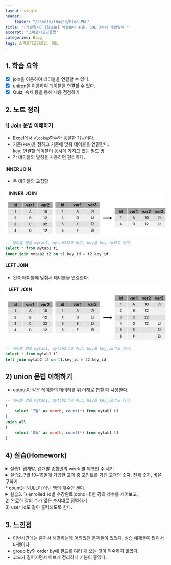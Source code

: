 ```yaml
---
layout: single
header:
    teaser: "/assets/images/blog.PNG"
title: "[개발일지] [왕초보] 엑셀보다 쉬운, SQL 3주차 개발일지 "
excerpt: "스파르타코딩클럽"
categories: Blog, 
tags: 스파르타코딩클럽, SQL
---
```


## 1. 학습 요약
- [x] join을 이용하여 테이블을 연결할 수 있다. 
- [x] uniron을 이용하여 테이블을 연결할 수 있다. 
- [x] Quiz, 숙제 등을 통해 내용 점검하기

## 2. 노트 정리 
### 1) Join 문법 이해하기  
* Excel에서 `vlookup`함수와 동일한 기능이다. 
* 기준(key)을 정하고 기준에 맞춰 테이블을 연결한다. <br>
key: 연결할 테이블이 동시에 가지고 있는 필드 명
* 각 테이블의 별칭을 사용하면 편리하다. 

#### INNER JOIN
* 두 테이블의 교집합

<p style="text-align:center;">
    <img src="/assets/images/innerjoin.PNG">
</p>

```sql
-- 테이블 명을 mytab1, mytab2라고 하고, key를 key_id라고 하자.
select * from mytab1 t1
inner join mytab2 t2 on t1.key_id = t2.key_id
```

#### LEFT JOIN
* 왼쪽 테이블에 맞춰서 테이블을 연결한다. 

<p style="text-align:center;">
    <img src="/assets/images/leftjoin.PNG">
</p>

```sql
-- 테이블 명을 mytab1, mytab2라고 하고, key를 key_id라고 하자.
select * from mytab1 t1
left join mytab2 t2 on t1.key_id = t2.key_id
```

## 2) union 문법 이해하기 
* output이 같은 테이블의 데이터를 위 아래로 합칠 때 사용한다.  

```sql
-- 테이블 명을 mytab1, mytab2라고 하고, key를 key_id라고 하자.
(
    select '7월' as month, count(*) from mytab1 t1
)
union all
(
    select '8월' as month, count(*) from mytab1 t1
)
```

## 4) 실습(Homework)

<details>
<summary>
실습1. 웹개발, 앱개발 종합반의 week 별 체크인 수 세기 

</summary>
<div markdown="1">
```sql
select c1.title, c2.week, count(*) as cnt from courses c1 
inner join checkins c2 on c1.course_id = c2.course_id 
group by c1.title, c2.week
order by c1.title, c2.week 
```
</div>
</details>

<details>
<summary>
실습2. 7월 10~19일에 가입한 고객 중 포인트를 가진 고객의 숫자, 전체 숫자, 비율 구하기 <br>
* count는 NULL이 아닌 행의 개수만 센다. 

</summary>
<div markdown="1">
```sql
select count(pu.point_user_id) as pnt_user_cnt, 
	   count(u.user_id) as tot_user_cnt,
	   round(count(pu.point_user_id)/count(u.user_id),2) as ratio
  from users u
  left join point_users pu on u.user_id = pu.user_id
 where u.created_at between "2020-07-10" and "2020-07-20"
```
</div>
</details>

<details>
<summary>
실습3. 1) enrolled_id별 수강완료(dond=1)한 강의 갯수를 세어보고,<br>
2) 완료한 강의 수가 많은 순서대로 정렬하기 <br>
3) user_id도 같이 출력되도록 한다. 

</summary>
<div markdown="1">
```sql
select count(pu.point_user_id) as pnt_user_cnt, 
	   count(u.user_id) as tot_user_cnt,
	   round(count(pu.point_user_id)/count(u.user_id),2) as ratio
  from users u
  left join point_users pu on u.user_id = pu.user_id
 where u.created_at between "2020-07-10" and "2020-07-20"
```
</div>
</details>

## 3. 느낀점
* 이번시간에는 혼자서 해결하는데 어려웠던 문제들이 있었다. 실습 예제들이 많아서 다행이다.  
* group by와 order by에 필드를 여러 개 쓰는 것이 익숙하지 않았다. 
* 코드가 길어지면서 이쁘게 정리하니 기분이 좋았다. 